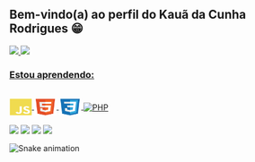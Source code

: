 ## Bem-vindo(a) ao perfil do Kauã da Cunha Rodrigues 😁

 <div>
   <a href="https://github.com/Kaua-da-Cunha-Rodrigues">
   <img height="180em" src="https://github-readme-stats.vercel.app/api?username=Kaua-da-Cunha-Rodrigues&show_icons=true&theme=tokyonight&include_all_commits=true&count_private=true"/>
   <img height="180em" src="https://github-readme-stats.vercel.app/api/top-langs/?username=Kaua-da-Cunha-Rodrigues&layout=compact&langs_count=7&theme=tokyonight"/>

</div>

### Estou aprendendo:
<div style="display: inline_block"><br>
  <img align="center" alt="Js" height="30" width="40" src="https://raw.githubusercontent.com/devicons/devicon/master/icons/javascript/javascript-plain.svg">
  <img align="center" alt="HTML" height="30" width="40" src="https://raw.githubusercontent.com/devicons/devicon/master/icons/html5/html5-original.svg">
  <img align="center" alt="CSS" height="30" width="40" src="https://raw.githubusercontent.com/devicons/devicon/master/icons/css3/css3-original.svg">
  <img align="center" alt="PHP" height="30" width="40" src="https://upload.wikimedia.org/wikipedia/commons/thumb/2/27/PHP-logo.svg/1200px-PHP-logo.svg.png">
</div>
 
 <br>
 
<div> 
  <a href="https://www.instagram.com/kakazinhos2/" target="_blank"><img src="https://img.shields.io/badge/-Instagram-%23E4405F?style=for-the-badge&logo=instagram&logoColor=white" target="_blank"></a>
 <a href="#" target="_blank"><img src="https://img.shields.io/badge/Discord-7289DA?style=for-the-badge&logo=discord&logoColor=white" target="_blank"></a> 
  <a href ="#"><img src="https://img.shields.io/badge/-Gmail-%23333?style=for-the-badge&logo=gmail&logoColor=white" target="_blank"></a>
  <a href="https://www.linkedin.com/in/kau%C3%A3-da-cunha-rodrigues-66793324b/" target="_blank"><img src="https://img.shields.io/badge/-LinkedIn-%230077B5?style=for-the-badge&logo=linkedin&logoColor=white" target="_blank"></a> 
 
  ![Snake animation](https://github.com/Kaua-da-Cunha-Rodrigues/Kaua-da-Cunha-Rodrigues/blob/output/github-contribution-grid-snake.svg)

</div>
